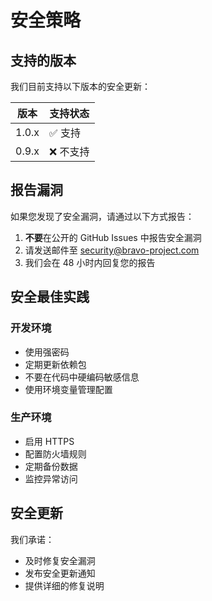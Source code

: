 # 安全策略

## 支持的版本

我们目前支持以下版本的安全更新：

| 版本 | 支持状态 |
| ---- | -------- |
| 1.0.x | ✅ 支持 |
| 0.9.x | ❌ 不支持 |

## 报告漏洞

如果您发现了安全漏洞，请通过以下方式报告：

1. **不要**在公开的 GitHub Issues 中报告安全漏洞
2. 请发送邮件至 security@bravo-project.com
3. 我们会在 48 小时内回复您的报告

## 安全最佳实践

### 开发环境
- 使用强密码
- 定期更新依赖包
- 不要在代码中硬编码敏感信息
- 使用环境变量管理配置

### 生产环境
- 启用 HTTPS
- 配置防火墙规则
- 定期备份数据
- 监控异常访问

## 安全更新

我们承诺：
- 及时修复安全漏洞
- 发布安全更新通知
- 提供详细的修复说明
